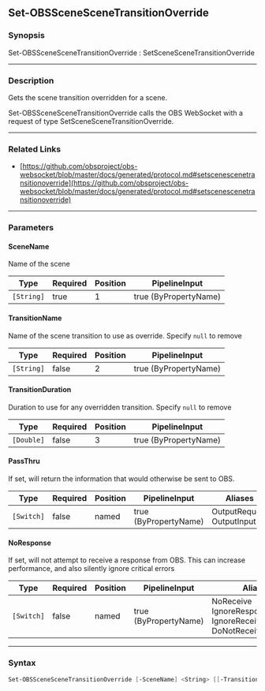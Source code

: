 Set-OBSSceneSceneTransitionOverride
-----------------------------------




### Synopsis
Set-OBSSceneSceneTransitionOverride : SetSceneSceneTransitionOverride



---


### Description

Gets the scene transition overridden for a scene.


Set-OBSSceneSceneTransitionOverride calls the OBS WebSocket with a request of type SetSceneSceneTransitionOverride.



---


### Related Links
* [https://github.com/obsproject/obs-websocket/blob/master/docs/generated/protocol.md#setscenescenetransitionoverride](https://github.com/obsproject/obs-websocket/blob/master/docs/generated/protocol.md#setscenescenetransitionoverride)





---


### Parameters
#### **SceneName**

Name of the scene






|Type      |Required|Position|PipelineInput        |
|----------|--------|--------|---------------------|
|`[String]`|true    |1       |true (ByPropertyName)|



#### **TransitionName**

Name of the scene transition to use as override. Specify `null` to remove






|Type      |Required|Position|PipelineInput        |
|----------|--------|--------|---------------------|
|`[String]`|false   |2       |true (ByPropertyName)|



#### **TransitionDuration**

Duration to use for any overridden transition. Specify `null` to remove






|Type      |Required|Position|PipelineInput        |
|----------|--------|--------|---------------------|
|`[Double]`|false   |3       |true (ByPropertyName)|



#### **PassThru**

If set, will return the information that would otherwise be sent to OBS.






|Type      |Required|Position|PipelineInput        |Aliases                      |
|----------|--------|--------|---------------------|-----------------------------|
|`[Switch]`|false   |named   |true (ByPropertyName)|OutputRequest<br/>OutputInput|



#### **NoResponse**

If set, will not attempt to receive a response from OBS.
This can increase performance, and also silently ignore critical errors






|Type      |Required|Position|PipelineInput        |Aliases                                                                |
|----------|--------|--------|---------------------|-----------------------------------------------------------------------|
|`[Switch]`|false   |named   |true (ByPropertyName)|NoReceive<br/>IgnoreResponse<br/>IgnoreReceive<br/>DoNotReceiveResponse|





---


### Syntax
```PowerShell
Set-OBSSceneSceneTransitionOverride [-SceneName] <String> [[-TransitionName] <String>] [[-TransitionDuration] <Double>] [-PassThru] [-NoResponse] [<CommonParameters>]
```
